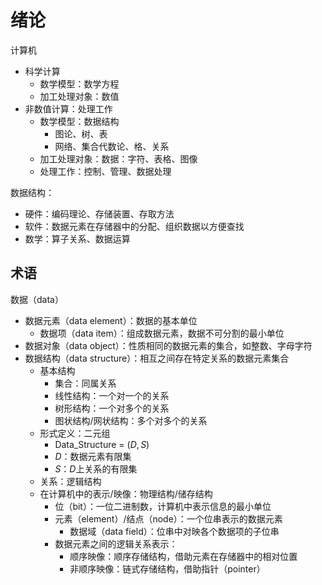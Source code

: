 # 绪论

计算机

- 科学计算
  - 数学模型：数学方程
  - 加工处理对象：数值
- 非数值计算：处理工作
  - 数学模型：数据结构
    - 图论、树、表
    - 网络、集合代数论、格、关系
  - 加工处理对象：数据：字符、表格、图像
  - 处理工作：控制、管理、数据处理

数据结构：

- 硬件：编码理论、存储装置、存取方法
- 软件：数据元素在存储器中的分配、组织数据以方便查找
- 数学：算子关系、数据运算

## 术语

数据（data）

- 数据元素（data element）：数据的基本单位
  - 数据项（data item）：组成数据元素，数据不可分割的最小单位
- 数据对象（data object）：性质相同的数据元素的集合，如整数、字母字符
- 数据结构（data structure）：相互之间存在特定关系的数据元素集合
  - 基本结构
    - 集合：同属关系
    - 线性结构：一个对一个的关系
    - 树形结构：一个对多个的关系
    - 图状结构/网状结构：多个对多个的关系
  - 形式定义：二元组
    - Data_Structure = $(D, S)$
    - $D$：数据元素有限集
    - $S$：$D$上关系的有限集
  - 关系：逻辑结构
  - 在计算机中的表示/映像：物理结构/储存结构
    - 位（bit）：一位二进制数，计算机中表示信息的最小单位
    - 元素（element）/结点（node）：一个位串表示的数据元素
      - 数据域（data field）：位串中对映各个数据项的子位串
    - 数据元素之间的逻辑关系表示：
      - 顺序映像：顺序存储结构，借助元素在存储器中的相对位置
      - 非顺序映像：链式存储结构，借助指针（pointer）

